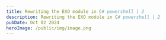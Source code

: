 ```yaml
---
title: Rewriting the EXO module in C# powershell | 2
description: Rewriting the EXO module in C# powershell | 2
pubDate: Oct 02 2024
heroImage: /public/img/image.png
---
```

